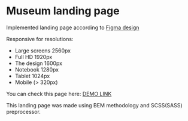 # Museum landing page
Implemented landing page according to [Figma design](https://www.figma.com/file/cRBCqE06cDrY3s4jX7h3iY/)

Responsive for resolutions:
- Large screens 2560px
- Full HD 1920px
- The design 1600px
- Notebook 1280px
- Tablet 1024px
- Mobile (> 320px)

You can check this page here: [DEMO LINK](https://anastasiiaaliinyk.github.io/Museum_layout/)

This landing page was made using BEM methodology and SCSS(SASS) preprocessor.
